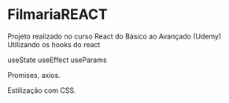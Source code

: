 # FilmariaREACT

Projeto realizado no curso React do Básico ao Avançado (Udemy)
Utilizando os hooks do react

useState
useEffect
useParams

Promises, axios.

Estilização com CSS.
